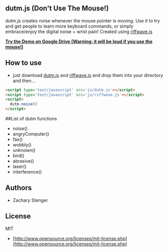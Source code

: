 ## dutm.js (Don't Use The Mouse!)

dutm.js creates noise whenever the mouse pointer is moving. Use it to try and get people to learn more keyboard commands, or simply embrace/enjoy the digital noise + wrist pain! Created using [riffwave.js](http://www.codebase.es/riffwave/) 

[**Try the Demo on Google Drive (Warning: it will be loud if you use the mouse!)**](http://googledrive.com/host/0B5KjNubMIcDvfk45VnBZaExaZTdnRmV1NWoyaHhYam9qU0dhY1B0Vk9yMW5SYWxTY1ZXclk/index.html)


## How to use
  - just download [dutm.js](https://github.com/zacharystenger/dutm/blob/master/dutm.js) and [riffwave.js](http://www.codebase.es/riffwave/riffwave.js) and drop them into your directory and then...
````html
<script type='text/javascript' src='js/dutm.js'></script>
<script type='text/javascript' src='js/riffwave.js'></script>
<script>
  dutm.noise()
</script>
````

##List of dutm functions
  - noise()
  - angryComputer()
  - fax()
  - wobbly()
  - unknown()
  - bird()
  - abrasive()
  - laser()
  - interference()

## Authors

* Zachary Stenger

## License

MIT

* [http://www.opensource.org/licenses/mit-license.php](http://www.opensource.org/licenses/mit-license.php)
